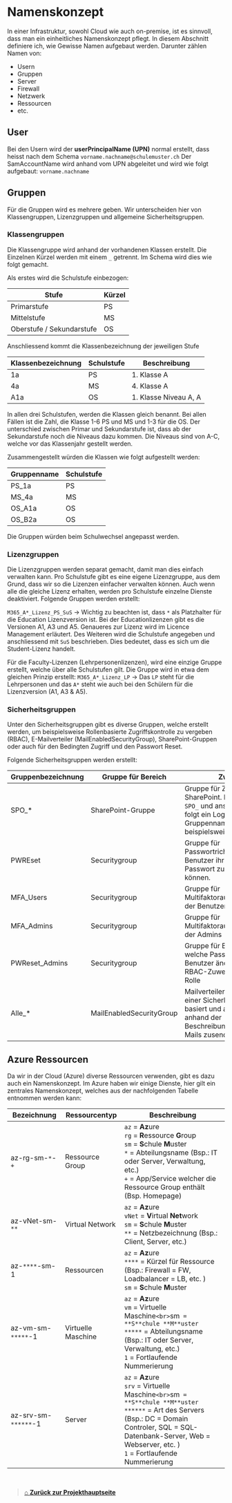 # Namenskonzept

In einer Infrastruktur, sowohl Cloud wie auch on-premise, ist es sinnvoll, dass man ein einheitliches Namenskonzept pflegt.
In diesem Abschnitt definiere ich, wie Gewisse Namen aufgebaut werden. 
Darunter zählen Namen von:
- Usern
- Gruppen
- Server
- Firewall
- Netzwerk
- Ressourcen
- etc. 

## User
Bei den Usern wird der **userPrincipalName (UPN)** normal erstellt, dass heisst nach dem Schema 
`vorname.nachname@schulemuster.ch` 
Der SamAccountName wird anhand vom UPN abgeleitet und wird wie folgt aufgebaut: `vorname.nachname` 

## Gruppen
Für die Gruppen wird es mehrere geben. Wir unterscheiden hier von Klassengruppen, Lizenzgruppen und allgemeine Sicherheitsgruppen. 

### Klassengruppen
Die Klassengruppe wird anhand der vorhandenen Klassen erstellt. 
Die Einzelnen Kürzel werden mit einem `_` getrennt.
Im Schema wird dies wie folgt gemacht. 

Als erstes wird die Schulstufe einbezogen:

| Stufe                     | Kürzel |
| ------------------------- | ------ |
| Primarstufe               | PS     |
| Mittelstufe               | MS     |
| Oberstufe / Sekundarstufe | OS     |
Anschliessend kommt die Klassenbezeichnung der jeweiligen Stufe

| Klassenbezeichnung | Schulstufe | Beschreibung          |
| ------------------ | ---------- | --------------------- |
| 1a                 | PS         | 1. Klasse A           |
| 4a                 | MS         | 4. Klasse A           |
| A1a                | OS         | 1. Klasse Niveau A, A |
In allen drei Schulstufen, werden die Klassen gleich benannt. 
Bei allen Fällen ist die Zahl, die Klasse 1-6 PS und MS und 1-3 für die OS.
Der unterschied zwischen Primar und Sekundarstufe ist, dass ab der Sekundarstufe noch die Niveaus dazu kommen. Die Niveaus sind von A-C, welche vor das Klassenjahr gestellt werden. 

Zusammengestellt würden die Klassen wie folgt aufgestellt werden: 

| Gruppenname | Schulstufe |
| ----------- | ---------- |
| PS_1a       | PS         |
| MS_4a       | MS         |
| OS_A1a      | OS         |
| OS_B2a      | OS         |
Die Gruppen würden beim Schulwechsel angepasst werden. 

### Lizenzgruppen

Die Lizenzgruppen werden separat gemacht, damit man dies einfach verwalten kann. 
Pro Schulstufe gibt es eine eigene Lizenzgruppe, aus dem Grund, dass wir so die Lizenzen einfacher verwalten können. 
Auch wenn alle die gleiche Lizenz erhalten, werden pro Schulstufe einzelne Dienste deaktiviert. 
Folgende Gruppen werden erstellt:

`M365_A*_Lizenz_PS_SuS` -> Wichtig zu beachten ist, dass `*` als Platzhalter für die Education Lizenzversion ist. Bei der Educationlizenzen gibt es die Versionen A1, A3 und A5. 
Genaueres zur Lizenz wird im Licence Management erläutert. 
Des Weiteren wird die Schulstufe angegeben und anschliessend mit `SuS` beschrieben. Dies bedeutet, dass es sich um die Student-Lizenz handelt. 

Für die Faculty-Lizenzen (Lehrpersonenlizenzen), wird eine einzige Gruppe erstellt, welche über alle Schulstufen gilt. 
Die Gruppe wird in etwa dem gleichen Prinzip erstellt:
`M365_A*_Lizenz_LP` -> Das `LP` steht für die Lehrpersonen und das `A*` steht wie auch bei den Schülern für die Lizenzversion (A1, A3 & A5). 

### Sicherheitsgruppen

Unter den Sicherheitsgruppen gibt es diverse Gruppen, welche erstellt werden, um beispielsweise Rollenbasierte Zugriffskontrolle zu vergeben (RBAC), E-Mailverteiler (MailEnabledSecurityGroup), SharePoint-Gruppen oder auch für den Bedingten Zugriff und den Passwort Reset. 

Folgende Sicherheitsgruppen werden erstellt:

| Gruppenbezeichnung | Gruppe für Bereich       | Zweck                                                                                                                           |
| ------------------ | ------------------------ | ------------------------------------------------------------------------------------------------------------------------------- |
| SPO_*              | SharePoint-Gruppe        | Gruppe für Zugriff aus SharePoint. Beginnt mit `SPO_` und anschliessend folgt ein Logischer Gruppenname, beispielsweise.        |
| PWREset            | Securitygroup            | Gruppe für Passwortrichtlinie, damit Benutzer ihr eigenes Passwort zurücksetzen können.                                         |
| MFA_Users          | Securitygroup            | Gruppe für Multifaktorauthentifizierung der Benutzer                                                                            |
| MFA_Admins         | Securitygroup            | Gruppe für Multifaktorauthentifizierung der Admins                                                                              |
| PWReset_Admins     | Securitygroup            | Gruppe für Benutzer, welche Passwörter anderer Benutzer ändern dürfen. RBAC-Zuweisung einer Rolle                               |
| Alle_*             | MailEnabledSecurityGroup | Mailverteiler, welcher auf einer Sicherheitsgruppe basiert und allen Benutzer anhand der Beschreibung(`*`) die E-Mails zusendet |

## Azure Ressourcen
Da wir in der Cloud (Azure) diverse Ressourcen verwenden, gibt es dazu auch ein Namenskonzept. 
Im Azure haben wir einige Dienste, hier gilt ein zentrales Namenskonzept, welches aus der nachfolgenden Tabelle entnommen werden kann:


| Bezeichnung          | Ressourcentyp      | Beschreibung                                                                                                                                                                                                                        |
| -------------------- | ------------------ | ----------------------------------------------------------------------------------------------------------------------------------------------------------------------------------------------------------------------------------- |
| az-rg-sm-`*`-`+`     | Ressource Group    | `az` = **Az**ure<br>`rg` = **R**essource **G**roup<br>`sm` = **S**chule **M**uster<br>`*` = Abteilungsname (Bsp.: IT oder Server, Verwaltung, etc.)<br>`+` = App/Service welcher die Ressource Group enthält (Bsp. Homepage)        |
| az-vNet-sm-`**`      | Virtual Network    | `az` = **Az**ure<br>`vNet` = **V**irtual **Net**work<br>`sm` = **S**chule **M**uster<br>`**` = Netzbezeichnung (Bsp.: Client, Server, etc.)                                                                                         |
| az-`****`-sm-1       | Ressourcen         | `az` = **Az**ure<br>`****` = Kürzel für Ressource (Bsp.: Firewall = FW, Loadbalancer = LB, etc. )<br>`sm` = **S**chule **M**uster                                                                                                   |
| az-vm-sm-`*****`-1   | Virtuelle Maschine | `az` = **Az**ure<br>`vm` = Virtuelle Maschine`<br>`sm` = **S**chule **M**uster`<br>`*****` = Abteilungsname (Bsp.: IT oder Server, Verwaltung, etc.)<br>`1` = Fortlaufende Nummerierung                                             |
| az-srv-sm-`******`-1 | Server             | `az` = **Az**ure<br>`srv` = Virtuelle Maschine`<br>`sm` = **S**chule **M**uster`<br>`******` = Art des Servers (Bsp.: DC = Domain Controler, SQL = SQL-Datenbank-Server, Web = Webserver, etc. )<br>`1` = Fortlaufende Nummerierung |

<br>

> [⌂ **Zurück zur Projekthauptseite**](../README.md) 
